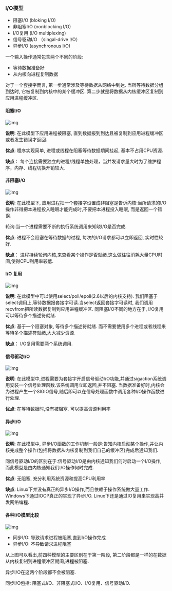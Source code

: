 ### I/O模型

* 阻塞I/O (bloking I/O)
* 非阻塞I/O (nonblocking I/O)
* I/O复用 (I/O multiplexing)
* 信号驱动I/O （singal-drive I/O）
* 异步I/O (asynchronous I/O)


一个输入操作通常包含两个不同的阶段:
* 等待数据准备好
* 从内核向进程复制数据

对于一个套接字而言, 第一步通常涉及等待数据从网络中到达. 当所等待数据分组到达时, 它被复制到内核中的某个缓冲区. 第二步就是将数据从内核缓冲区复制到应用进程缓冲区.


#### 阻塞I/O

![img](https://camo.githubusercontent.com/5ebdb46341969caa39d2037f9061d966dbfd9961/68747470733a2f2f63732d6e6f7465732d313235363130393739362e636f732e61702d6775616e677a686f752e6d7971636c6f75642e636f6d2f313439323932383431363831325f342e706e67)

**说明**:
在此模型下应用进程被阻塞, 直到数据报到到达且被复制到应用进程缓冲区或者发生错误才返回.

**优点**:
程序实现简单, 进程或线程在阻塞等待数据期间挂起, 基本不占用CPU资源.

**缺点**：
每个连接需要独立的进程/线程单独处理，当并发请求量大时为了维护程序，内存、线程切换开销较大.

#### 非阻塞I/O
![img](https://camo.githubusercontent.com/d0fbceea06e5674972700d461ca62d6f1b715f0b/68747470733a2f2f63732d6e6f7465732d313235363130393739362e636f732e61702d6775616e677a686f752e6d7971636c6f75642e636f6d2f313439323932393030303336315f352e706e67)

**说明**:
在此模型下, 应用进程把一个套接字设置成非阻塞是告诉内核:当所请求的I/O操作非得把本进程投入睡眠才能完成时,不要把本进程投入睡眠, 而是返回一个错误.

轮询:当一个进程需要不断的执行系统调用来知晓I/O是否完成.


**优点**:
进程不会阻塞在等待数据的过程, 每次的I/O请求都可以立即返回, 实时性较好.

**缺点**：
进程持续轮询内核,来查看某个操作是否就绪.这么做往往消耗大量CPU时间,使得CPU利用率较低.


#### I/O 复用
![img](https://camo.githubusercontent.com/c31f8db408e14826915b8d7b70724e5095298ee0/68747470733a2f2f63732d6e6f7465732d313235363130393739362e636f732e61702d6775616e677a686f752e6d7971636c6f75642e636f6d2f313439323932393434343831385f362e706e67)

**说明**:
在此模型中可以使用select/poll/epoll(2.6以后的内核支持). 我们阻塞于select调用上,等待数据报套接字可读.当select返回套接字可读时, 我们调用recvfrom把所读数据复制到应用进程缓冲区. 同阻塞I/O不同的地方在于, I/O复用可以等待多个描述符就绪.


**优点**:
基于一个阻塞对象, 等待多个描述符就绪. 而不需要使用多个进程或者线程来等待多个描述符就绪,大大减少资源.

**缺点**：
I/O复用需要两个系统调用.


#### 信号驱动I/O
![img](https://camo.githubusercontent.com/9533dfd9ce5b31d63b70ba6ce1aeae1ae64958db/68747470733a2f2f63732d6e6f7465732d313235363130393739362e636f732e61702d6775616e677a686f752e6d7971636c6f75642e636f6d2f313439323932393535333635315f372e706e67)


**说明**:
在此模型中,进程需要为套接字开启信号驱动I/O功能,并通过sigaction系统调用安装一个信号处理函数.该系统调用立即返回,并不阻塞. 当数据准备好时,内核会为进程产生一个SIGIO信号,随后即可以在信号处理函数中调用各种I/O操作函数进行处理.


**优点**:
在等待数据时,没有被阻塞. 可以提高资源利用率

 

 #### 异步I/O
![img](https://camo.githubusercontent.com/9c1afa0a4d217e0adfc91ab3b4d7ea9f3d6b1463/68747470733a2f2f63732d6e6f7465732d313235363130393739362e636f732e61702d6775616e677a686f752e6d7971636c6f75642e636f6d2f313439323933303234333238365f382e706e67)



**说明**:
在此模型中, 异步I/O函数的工作机制一般是:告知内核启动某个操作,并让内核完成整个操作(包括将数据从内核复制到我们自己的缓冲区)完成后通知我们.

同信号驱动I/O的区别在于:信号驱动I/O是由内核通知我们何时启动一个I/O操作, 而此模型是由内核通知我们I/O操作何时完成.


**优点**:
无阻塞, 充分利用系统资源和提高CPU利用率

**缺点**:
Linux下并没有真正的异步I/O操作,而且依赖于操作系统做大量工作. Windows下通过IOCP真正的实现了异步I/O. Linux下还是通过IO复用来实现高并发网络编程.

 #### 各种I/O模型比较

![img](https://camo.githubusercontent.com/d89aed2ba6c5390aad0626b013c288d8849c4f39/68747470733a2f2f63732d6e6f7465732d313235363130393739362e636f732e61702d6775616e677a686f752e6d7971636c6f75642e636f6d2f313439323932383130353739315f332e706e67)


 * 同步I/O: 导致请求进程被阻塞,直到I/O操作完成
 * 异步I/O: 不导致请求进程阻塞

 从上图可以看出,前四种模型的主要区别在于第一阶段, 第二阶段都是一样的在数据从内核复制到进程缓冲区期间,进程被阻塞.

 异步I/O在这两个阶段都不会被阻塞.

 同步I/O包括: 阻塞式I/O、非阻塞式I/O、I/O复用、信号驱动I/O.




